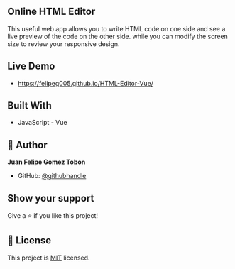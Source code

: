 ## Online HTML Editor

This useful web app allows you to write HTML code on one side and see a live preview of the code on the other side. while you can modify the screen size to review your responsive design.

## Live Demo

- https://felipeg005.github.io/HTML-Editor-Vue/

## Built With

- JavaScript - Vue

## 👤 **Author**

**Juan Felipe Gomez Tobon**

- GitHub: [@githubhandle](https://github.com/Felipeg005/)

## Show your support

Give a ⭐️ if you like this project!

## 📝 License

This project is [MIT](./MIT.md) licensed.
